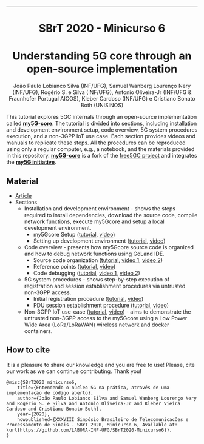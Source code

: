 <!-- 
<div align="center">

<a href="https://github.com/LABORA-INF-UFG/my5Gcore"><img width="40%" src="./docs/figs/my5g-logo.png" alt="free5GC"/></a>

![GitHub](https://img.shields.io/github/license/LABORA-INF-UFG/my5GCore?color=blue) ![GitHub release (latest by date including pre-releases)](https://img.shields.io/github/v/release/LABORA-INF-UFG/my5GCore?include_prereleases) ![GitHub All Releases](https://img.shields.io/github/downloads/LABORA-INF-UFG/my5GCore/total) ![GitHub go.mod Go version](https://img.shields.io/github/go-mod/go-version/LABORA-INF-UFG/my5GCore) ![GitHub commit activity](https://img.shields.io/github/commit-activity/y/LABORA-INF-UFG/my5GCore) 
-->
<!-- 
![GitHub repo size](https://img.shields.io/github/repo-size/LABORA-INF-UFG/my5GCore) ![GitHub Workflow Status](https://img.shields.io/github/workflow/status/labora-inf-ufg/my5gcore/My5Gcore%20Workflow) ![GitHub last commit](https://img.shields.io/github/last-commit/LABORA-INF-UFG/my5GCore) ![GitHub contributors](https://img.shields.io/github/contributors/LABORA-INF-UFG/my5GCore)
</div>

-->

---

</div> 

<div align='center'>
  
# SBrT 2020 - Minicurso 6

# Understanding 5G core through an open-source implementation

</div>

<div align='center'>

João Paulo Lobianco Silva (INF/UFG), Samuel Wanberg Lourenço Nery (INF/UFG), Rogério S. e Silva (INF/UFG), Antonio Oliveira-Jr (INF/UFG & Fraunhofer Portugal AICOS), Kleber Cardoso (INF/UFG) e Cristiano Bonato Both (UNISINOS)

</div>

<div align='justified'>

This tutorial explores 5GC internals through an open-source implementation called [**my5G-core**](https://github.com/my5g/my5Gcore/). The tutorial is divided into sections, including installation and development environment setup, code overview, 5G system procedures execution, and a non-3GPP IoT use case. Each section provides videos and manuals to replicate these steps. All the procedures can be reproduced using only a regular computer, e.g., a notebook, and the materials provided in this repository. [**my5G-core**](https://github.com/my5g/my5Gcore/) is a fork of the [free5GC project](https://github.com/free5gc/free5gc/) and integrates the [**my5G initiative**](https://github.com/my5g/).

## Material

* [Article](docs/Minicurso_SBRT2020.pdf) 
* Sections
  * Installation and development environment - shows the steps required to install dependencies, download the source code, compile network functions, execute my5Gcore and setup a local development environment.
     * my5Gcore Setup ([tutorial](docs/installation-dev-env-setup/core-install.md), [video](http://youtubecom/))
     * Setting up development environment ([tutorial](docs/installation-dev-env-setup/env-install.md), [video](http://youtubecom/))
  * Code overview - presents how my5Gcore source code is organized and how to debug network functions using GoLand IDE.
     * Source code organization ([tutorial](docs/code-overview/code-organization.md), [video 1](http://youtubecom/), [video 2](http://youtubecom/))
     * Reference points ([tutorial](docs/code-overview/reference-points.md), [video](http://youtubecom/))
     * Code debugging ([tutorial](docs/code-overview/code-debugging.md), [video 1](http://youtubecom/), [video 2](http://youtube.com/))
  * 5G system procedures - shows step-by-step execution of registration and session establishment procedures via untrusted non-3GPP access.
     * Initial registration procedure ([tutorial](docs/5gs-procedures/initial-registration-procedure.md), [video](http://youtubecom/))
     * PDU session establishment procedure ([tutorial](docs/5gs-procedures/pdu-session-establishment-procedure.md), [video](http://youtubecom/))
  * Non-3GPP IoT use-case ([tutorial](docs/non3gpp-iot-use-case/non3gpp-iot-use-case.md), [video](http://youtubecom/)) - aims to demonstrate the untrusted non-3GPP access to the my5Gcore using a Low Power Wide Area (LoRa/LoRaWAN) wireless network and docker containers.

</div>

## How to cite

It is a pleasure to share our knowledge and you are free to use! Please, cite our work as we can continue contributing. Thank you!
```
@misc{SBrT2020_minicurso6, 
    title={Entendendo o núcleo 5G na prática, através de uma implementação de código aberto},
    author={João Paulo Lobianco Silva and Samuel Wanberg Lourenço Nery and Rogério S. e Silva and Antonio Oliveira-Jr and Kleber Vieira Cardoso and Cristiano Bonato Both},
    year={2020},
    howpublished={XXXVIII Simpósio Brasileiro de Telecomunicações e Processamento de Sinais - SBrT 2020, Minicurso 6, Available at: \url{https://github.com/LABORA-INF-UFG/SBrT2020-Minicurso6}},
}
```
